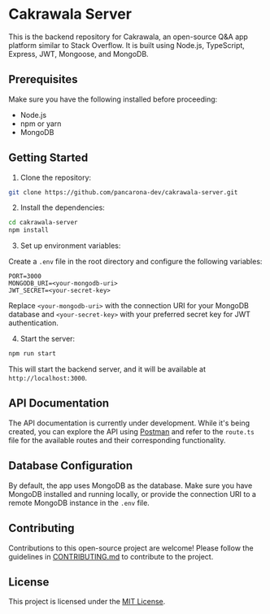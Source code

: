 
# Cakrawala Server

This is the backend repository for Cakrawala, an open-source Q&A app platform similar to Stack Overflow. It is built using Node.js, TypeScript, Express, JWT, Mongoose, and MongoDB.

## Prerequisites

Make sure you have the following installed before proceeding:

- Node.js
- npm or yarn
- MongoDB

## Getting Started

1. Clone the repository:

```bash
git clone https://github.com/pancarona-dev/cakrawala-server.git
```

2. Install the dependencies:

```bash
cd cakrawala-server
npm install
```

3. Set up environment variables:

Create a `.env` file in the root directory and configure the following variables:

```
PORT=3000
MONGODB_URI=<your-mongodb-uri>
JWT_SECRET=<your-secret-key>
```

Replace `<your-mongodb-uri>` with the connection URI for your MongoDB database and `<your-secret-key>` with your preferred secret key for JWT authentication.

4. Start the server:

```bash
npm run start
```

This will start the backend server, and it will be available at `http://localhost:3000`.

## API Documentation

The API documentation is currently under development. While it's being created, you can explore the API using [Postman](https://www.postman.com/) and refer to the `route.ts` file for the available routes and their corresponding functionality.

## Database Configuration

By default, the app uses MongoDB as the database. Make sure you have MongoDB installed and running locally, or provide the connection URI to a remote MongoDB instance in the `.env` file.

## Contributing

Contributions to this open-source project are welcome! Please follow the guidelines in [CONTRIBUTING.md](./CONTRIBUTING.md) to contribute to the project.

## License

This project is licensed under the [MIT License](./LICENSE).